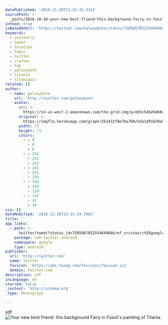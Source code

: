 ```yaml
---
datePublished: '2016-11-20T22:31:35.531Z'
sourcePath: >-
  _posts/2016-10-20-your-new-best-friend-this-background-fairy-in-fusslis-pain.md
inFeed: true
isBasedOnUrl: 'https://twitter.com/GalaxyKate/status/758586705255464960'
keywords:
  - instantly
  - tweet
  - location
  - topic
  - twitter
  - crafter
  - tap
  - galaxykate
  - titania
  - titaniapic
related: []
author:
  - name: galaxykate
    url: 'http://twitter.com/galaxykate'
    avatar:
      src: >-
        https://s3-us-west-2.amazonaws.com/the-grid-img/p/eb5c54b264b8ed0040e87c0f04cfe859e67894ad.png
      original: >-
        https://imgflo.herokuapp.com/graph/2b2431f8e7ba7b0/bda1d91b29a986f15ac0ab09c11fbc55/noop.png?input=https%3A%2F%2Fpbs.twimg.com%2Fprofile_images%2F654881311807643652%2FV8CqSFvW_bigger.png
      width: 73
      height: 73
      colors:
        - - 0
          - 0
          - 6
        - - 254
          - 252
          - 245
        - - 202
          - 201
          - 194
        - - 130
          - 128
          - 129
        - - 142
          - 41
          - 34
via: {}
dateModified: '2016-11-20T22:31:34.706Z'
title: ''
app_links:
  - path: >-
      twitter/tweet?status_id=758586705255464960&ref_src=twsrc%5Egoogle%7Ctwcamp%5Eandroidseo%7Ctwgr%5Estatus%7Ctwterm%5E758586705255464960
    package: com.twitter.android
    namespace: google
    type: android
publisher:
  url: 'http://twitter.com'
  name: Twitter
  favicon: 'https://abs.twimg.com/favicons/favicon.ico'
  domain: twitter.com
description: sdf
inLanguage: en
starred: false
_context: 'http://schema.org'
_type: Photograph

---
```

sdf
![Your new best friend: this background Fairy in Füssli's painting of Titania](https://imgflo.herokuapp.com/graph/2b2431f8e7ba7b0/dabcd2b47c33e25505fb1f5615586fb5/noop.jpg?input=https%3A%2F%2Fpbs.twimg.com%2Fmedia%2FCocKWjJWEAAlPJI.jpg%3Alarge)